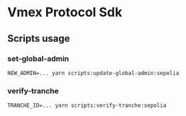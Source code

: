 # Vmex Protocol Sdk

## Scripts usage

### set-global-admin

```
NEW_ADMIN=... yarn scripts:update-global-admin:sepolia
```

### verify-tranche

```
TRANCHE_ID=... yarn scripts:verify-tranche:sepolia
```

